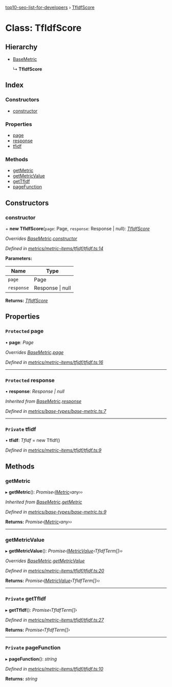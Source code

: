 [top10-seo-list-for-developers](../README.md) › [TfIdfScore](tfidfscore.md)

# Class: TfIdfScore

## Hierarchy

* [BaseMetric](basemetric.md)

  ↳ **TfIdfScore**

## Index

### Constructors

* [constructor](tfidfscore.md#constructor)

### Properties

* [page](tfidfscore.md#protected-page)
* [response](tfidfscore.md#protected-response)
* [tfidf](tfidfscore.md#private-tfidf)

### Methods

* [getMetric](tfidfscore.md#getmetric)
* [getMetricValue](tfidfscore.md#getmetricvalue)
* [getTfIdf](tfidfscore.md#private-gettfidf)
* [pageFunction](tfidfscore.md#private-pagefunction)

## Constructors

###  constructor

\+ **new TfIdfScore**(`page`: Page, `response`: Response | null): *[TfIdfScore](tfidfscore.md)*

*Overrides [BaseMetric](basemetric.md).[constructor](basemetric.md#constructor)*

*Defined in [metrics/metric-items/tfidf/tfidf.ts:14](https://github.com/deepcrawl/top10-seo-list-for-developer/blob/30b8a97/src/metrics/metric-items/tfidf/tfidf.ts#L14)*

**Parameters:**

Name | Type |
------ | ------ |
`page` | Page |
`response` | Response &#124; null |

**Returns:** *[TfIdfScore](tfidfscore.md)*

## Properties

### `Protected` page

• **page**: *Page*

*Overrides [BaseMetric](basemetric.md).[page](basemetric.md#protected-page)*

*Defined in [metrics/metric-items/tfidf/tfidf.ts:16](https://github.com/deepcrawl/top10-seo-list-for-developer/blob/30b8a97/src/metrics/metric-items/tfidf/tfidf.ts#L16)*

___

### `Protected` response

• **response**: *Response | null*

*Inherited from [BaseMetric](basemetric.md).[response](basemetric.md#protected-response)*

*Defined in [metrics/base-types/base-metric.ts:7](https://github.com/deepcrawl/top10-seo-list-for-developer/blob/30b8a97/src/metrics/base-types/base-metric.ts#L7)*

___

### `Private` tfidf

• **tfidf**: *TfIdf* =  new TfIdf()

*Defined in [metrics/metric-items/tfidf/tfidf.ts:9](https://github.com/deepcrawl/top10-seo-list-for-developer/blob/30b8a97/src/metrics/metric-items/tfidf/tfidf.ts#L9)*

## Methods

###  getMetric

▸ **getMetric**(): *Promise‹[IMetric](../interfaces/imetric.md)‹any››*

*Inherited from [BaseMetric](basemetric.md).[getMetric](basemetric.md#getmetric)*

*Defined in [metrics/base-types/base-metric.ts:9](https://github.com/deepcrawl/top10-seo-list-for-developer/blob/30b8a97/src/metrics/base-types/base-metric.ts#L9)*

**Returns:** *Promise‹[IMetric](../interfaces/imetric.md)‹any››*

___

###  getMetricValue

▸ **getMetricValue**(): *Promise‹[IMetricValue](../interfaces/imetricvalue.md)‹TfIdfTerm[]››*

*Overrides [BaseMetric](basemetric.md).[getMetricValue](basemetric.md#abstract-getmetricvalue)*

*Defined in [metrics/metric-items/tfidf/tfidf.ts:20](https://github.com/deepcrawl/top10-seo-list-for-developer/blob/30b8a97/src/metrics/metric-items/tfidf/tfidf.ts#L20)*

**Returns:** *Promise‹[IMetricValue](../interfaces/imetricvalue.md)‹TfIdfTerm[]››*

___

### `Private` getTfIdf

▸ **getTfIdf**(): *Promise‹TfIdfTerm[]›*

*Defined in [metrics/metric-items/tfidf/tfidf.ts:27](https://github.com/deepcrawl/top10-seo-list-for-developer/blob/30b8a97/src/metrics/metric-items/tfidf/tfidf.ts#L27)*

**Returns:** *Promise‹TfIdfTerm[]›*

___

### `Private` pageFunction

▸ **pageFunction**(): *string*

*Defined in [metrics/metric-items/tfidf/tfidf.ts:10](https://github.com/deepcrawl/top10-seo-list-for-developer/blob/30b8a97/src/metrics/metric-items/tfidf/tfidf.ts#L10)*

**Returns:** *string*
